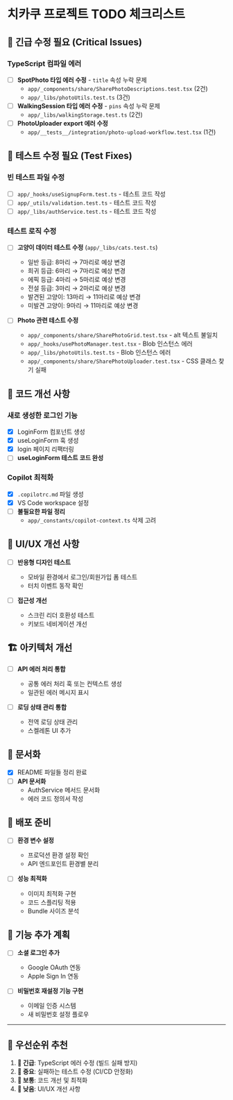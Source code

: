 # 치카쿠 프로젝트 TODO 체크리스트

## 🚨 긴급 수정 필요 (Critical Issues)

### TypeScript 컴파일 에러

- [ ] **SpotPhoto 타입 에러 수정** - `title` 속성 누락 문제
  - `app/_components/share/SharePhotoDescriptions.test.tsx` (2건)
  - `app/_libs/photoUtils.test.ts` (3건)
- [ ] **WalkingSession 타입 에러 수정** - `pins` 속성 누락 문제
  - `app/_libs/walkingStorage.test.ts` (2건)
- [ ] **PhotoUploader export 에러 수정**
  - `app/__tests__/integration/photo-upload-workflow.test.tsx` (1건)

## 🧪 테스트 수정 필요 (Test Fixes)

### 빈 테스트 파일 수정

- [ ] `app/_hooks/useSignupForm.test.ts` - 테스트 코드 작성
- [ ] `app/_utils/validation.test.ts` - 테스트 코드 작성
- [ ] `app/_libs/authService.test.ts` - 테스트 코드 작성

### 테스트 로직 수정

- [ ] **고양이 데이터 테스트 수정** (`app/_libs/cats.test.ts`)

  - 일반 등급: 8마리 → 7마리로 예상 변경
  - 희귀 등급: 6마리 → 7마리로 예상 변경
  - 에픽 등급: 4마리 → 5마리로 예상 변경
  - 전설 등급: 3마리 → 2마리로 예상 변경
  - 발견된 고양이: 13마리 → 11마리로 예상 변경
  - 미발견 고양이: 9마리 → 11마리로 예상 변경

- [ ] **Photo 관련 테스트 수정**
  - `app/_components/share/SharePhotoGrid.test.tsx` - alt 텍스트 불일치
  - `app/_hooks/usePhotoManager.test.tsx` - Blob 인스턴스 에러
  - `app/_libs/photoUtils.test.ts` - Blob 인스턴스 에러
  - `app/_components/share/SharePhotoUploader.test.tsx` - CSS 클래스 찾기 실패

## 🔧 코드 개선 사항

### 새로 생성한 로그인 기능

- [x] LoginForm 컴포넌트 생성
- [x] useLoginForm 훅 생성
- [x] login 페이지 리팩터링
- [ ] **useLoginForm 테스트 코드 완성**

### Copilot 최적화

- [x] `.copilotrc.md` 파일 생성
- [x] VS Code workspace 설정
- [ ] **불필요한 파일 정리**
  - `app/_constants/copilot-context.ts` 삭제 고려

## 🎨 UI/UX 개선 사항

- [ ] **반응형 디자인 테스트**

  - 모바일 환경에서 로그인/회원가입 폼 테스트
  - 터치 이벤트 동작 확인

- [ ] **접근성 개선**
  - 스크린 리더 호환성 테스트
  - 키보드 네비게이션 개선

## 🏗️ 아키텍처 개선

- [ ] **API 에러 처리 통합**

  - 공통 에러 처리 훅 또는 컨텍스트 생성
  - 일관된 에러 메시지 표시

- [ ] **로딩 상태 관리 통합**
  - 전역 로딩 상태 관리
  - 스켈레톤 UI 추가

## 📝 문서화

- [x] README 파일들 정리 완료
- [ ] **API 문서화**
  - AuthService 메서드 문서화
  - 에러 코드 정의서 작성

## 🚀 배포 준비

- [ ] **환경 변수 설정**

  - 프로덕션 환경 설정 확인
  - API 엔드포인트 환경별 분리

- [ ] **성능 최적화**
  - 이미지 최적화 구현
  - 코드 스플리팅 적용
  - Bundle 사이즈 분석

## 📱 기능 추가 계획

- [ ] **소셜 로그인 추가**

  - Google OAuth 연동
  - Apple Sign In 연동

- [ ] **비밀번호 재설정 기능 구현**
  - 이메일 인증 시스템
  - 새 비밀번호 설정 플로우

---

## 🎯 우선순위 추천

1. **🚨 긴급**: TypeScript 에러 수정 (빌드 실패 방지)
2. **🧪 중요**: 실패하는 테스트 수정 (CI/CD 안정화)
3. **🔧 보통**: 코드 개선 및 최적화
4. **🎨 낮음**: UI/UX 개선 사항
